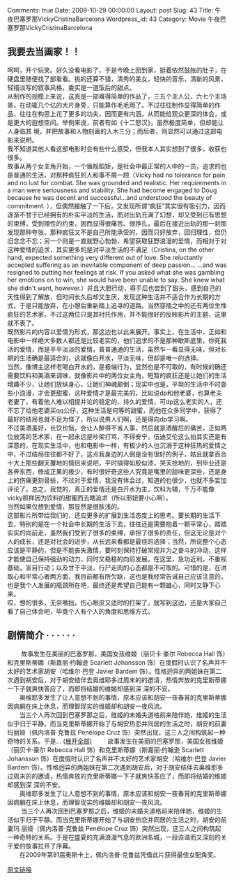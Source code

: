Comments: true
Date: 2009-10-29 00:00:00
Layout: post
Slug: 43
Title: 午夜巴塞罗那VickyCristinaBarcelona
Wordpress_id: 43
Category: Movie
午夜巴塞罗那VickyCristinaBarcelona

  


##  我要去当画家！！  
  呵呵，开个玩笑。好久没看电影了，于是今晚上回到家，挺着依然鼓胀的肚子，在硬盘里随便找了部看看。挑的还算不错，清秀的美女，轻快的音乐，清新的风景，轻描淡写的叙事风格，委实是一道饭后的甜点。  
   从制作的规模上来说，这真是一部难得简单的作品了，三五个主人公，六七个主场景，在动辄几个亿的大片身旁，只能算作毛毛雨了。不过往往制作显得简单的作  品，往往在构思上花了更多的功夫，因而更有内涵，从而能给观众更深的体会，或是更大的遐想空间。举例来说，前者有如《十二怒汉》，虽然极度简单，但却能让人身临其  境，并把故事和人物刻画的入木三分；而后者，则显然可以通过这部电影来说明。  
我不知道其他人看这部电影时会有些什么感受，但我本人其实想到了很多，收获也很多。  
故事从两个女主角开始，一个循规蹈矩，是社会中最正常的人中的一员，追求的也是普通的生活，对那种疯狂的人和事不屑一顾（Vicky had no tolerance for pain and no lust for combat. She was grounded and realistic. Her requirements in a man were seriousness and stability. She had become engaged to Doug because he was decent and successful...and understood the beauty of commitment. ），但偶然接触了一下后，又发现所谓“疯狂”其实很有吸引力，因而逐渐不甘于已经拥有的朴实平淡的生活，而对出轨充满了幻想，却又受到已有思想的束缚，受到理性的约束，因而显得很痛苦、很挣扎，最后在接近出轨的那一刹那发现那种夸张、那种疯狂又不是自己所能承受的，因而只好放弃，回归理性，但仍旧念念不忘；另一个则是一直就野心勃勃，希望获取狂野浪漫的爱情，而相对于对这种爱情的追求，其实更多的是对平淡生活的不满足（Cristina, on the other hand, expected something very different out of love. She reluctantly accepted suffering as an inevitable component of deep passion... ...and was resigned to putting her feelings at risk. If you asked what she was gambling her emotions on to win, she would have been unable to say. She knew what she didn't want, however.）并且大胆行动，得手后也尝到了甜头，感到自己的天性得到了解放，但时间长久后却又生厌，发现这种生活并不适合作为长期的方式，于是只能放弃，在小憩后重新踏上追寻的道路。当然穿插之中的还有两位生性疯狂的艺术家，不过这两位只是其衬托作用，并不能很好的反映影片的主题，这里就不表了。  
既然影片的内容以爱情为形式，那这边也以此来展开。事实上，在生活中，正如和电影中一样绝大多数人都还是比较老实的，他们追求的不是那种歇斯底里，你死我活的爱情，而是平平淡淡的爱情，普普通通的生活，虽然乍一看显得无味，但对长期的生活确是最适合的，这就像白开水，平淡无味，但却是唯一的选择。  
当然，像博主这样老喝白开水的，是极端行为，显然也是不可取的，有时候的确还需要饮料和美酒来调味，就像影片中的两位女主角，短暂的疯狂还是让她们的生活增趣不少，让她们放纵身心，让她们神魂颠倒；现实中也是，平坦的生活中不时耍些小浪漫，才会更甜蜜，这种爱情才是最完美的，比如说dp和他老婆，也算老夫老妻了，有着他人难以相提并论的稳定的、持久的爱情，可dp这么老实的人，还不忘了给他老婆买qq公仔，这种生活是何等的甜蜜，而他在众多同学中，获得了最好的结局也就不足为怪了，所以说男人们啊，还是得向dp学习啊。  
不过美酒虽好，长饮也恼，会让人醉得不省人事，然后就是酒醒后的痛苦，正如两位放荡的艺术家，在一起永远是吵架打骂，不得安宁，伍迪艾伦这么拍其实还是有深意的，在现实生活中，也和电影中一样，有极少的人也沉溺于这种狂热的爱情之中，不过结局往往都不好了，这点我身边的人倒是没有很好的例子，姑且就拿百合十大上那些翻天覆地的情侣来说吧，平时搞得如胶似漆，哭天抢地的，到毕业还是各奔东西，修成正果的极少，有时很好奇这些人究竟是嘴里的甜味更深些，还是身上的伤痛更刻骨些，不过对于爱情，我没有体会过，知道的也很少，也就不多妄加评论了。总之，我觉的，真正的爱情还是白开水为主，饮料为辅，千万不能像vicky那样因为饮料的甜蜜而去瞎追求（所以邢妞要小心啊）。  
当然如果仅想到爱情，那显然是很肤浅的。  
这部影片所带给我们的，还应更多的扩展到生活态度上的思考。要长期的生活下去，特别的是在一个社会中长期的生活下去，往往还是需要抱着一颗平常心，踏踏实实的向前走，虽然我们受到了很多的束缚，承担了很多的责任，但这无论是对个人的成长，还是对社会的进步，从长远来看都是最佳的选择；当然，所说整个心态应该是平静的，但是不能丧失激情，要时刻保持打破常规并为之奋斗的冲动，这样才能使自己保持强劲的动力，同时又稳稳的向前发展。在这里，急功近利，不重视基础，盲目行动；以及甘于平淡，行尸走肉的心态都是不可取的。可惜的是，在进取心和平常心者两方面，我目前都有所欠缺，这也是我经常告诫自己应该注意的，也是我个人发展的瓶颈所在吧，最终还是希望自己能有一颗雄心，同时又静下心来。  
哎，想的很多，无奈嘴拙，伤心眼皮又适时的打架了，就写到这边，还是大家自己看了自己体会吧，毕竟个人有个人的角度和思维方式。  


## 剧情简介  · · · · · ·          

　  　故事发生在美丽的巴塞罗那，美国女孩维姬（丽贝卡·豪尔 Rebecca Hall 饰）和克里斯蒂娜（斯嘉丽·约翰逊 Scarlett  Johansson 饰）在度假时认识了名声并不太好的艺术家胡安（哈维尔·巴登 Javier Bardem  饰）。性格迥异的两姐妹在第二次遇到胡安后，对于胡安结伴去奥维耶多过周末的的邀请，热情奔放的克里斯蒂娜一下子就爽快答应了，而即将结婚的维姬却感到深  深的不安。  
　　奥维耶多发生了让人意想不到的事情，原本应该和胡安一夜春宵的克里斯蒂娜因病躺在床上休息，而理智现实的维姬却和胡安一夜风流。  
　　当三个人再次回到巴塞罗那之后，维姬的未婚夫道格前来陪伴她，维姬的生活似乎归于平静。而当克里斯蒂娜开始了与胡安热恋并同居的生活之时，胡安的前妻玛丽娅（佩内洛普·克鲁兹 Penélope Cruz 饰）突然出现，这三人之间构筑起一种奇特的关系。于是... [(展开全部)](/)                      　  　故事发生在美丽的巴塞罗那，美国女孩维姬（丽贝卡·豪尔 Rebecca Hall 饰）和克里斯蒂娜（斯嘉丽·约翰逊 Scarlett  Johansson 饰）在度假时认识了名声并不太好的艺术家胡安（哈维尔·巴登 Javier Bardem  饰）。性格迥异的两姐妹在第二次遇到胡安后，对于胡安结伴去奥维耶多过周末的的邀请，热情奔放的克里斯蒂娜一下子就爽快答应了，而即将结婚的维姬却感到深  深的不安。  
　　奥维耶多发生了让人意想不到的事情，原本应该和胡安一夜春宵的克里斯蒂娜因病躺在床上休息，而理智现实的维姬却和胡安一夜风流。  
　  　当三个人再次回到巴塞罗那之后，维姬的未婚夫道格前来陪伴她，维姬的生活似乎归于平静。而当克里斯蒂娜开始了与胡安热恋并同居的生活之时，胡安的前妻玛  丽娅（佩内洛普·克鲁兹 Penélope Cruz  饰）突然出现，这三人之间构筑起一种奇特的关系。于是在盛夏的充满浪漫气息的欧洲名城，一段诙谐而又深刻的关于爱的故事拉开了序幕。  
　　在2009年第81届奥斯卡上，佩内洛普·克鲁兹凭借此片获得最佳女配角奖。  
  


[原文链接](http://lw02nju.blog.163.com/blog/static/11160279200992991612757/)
